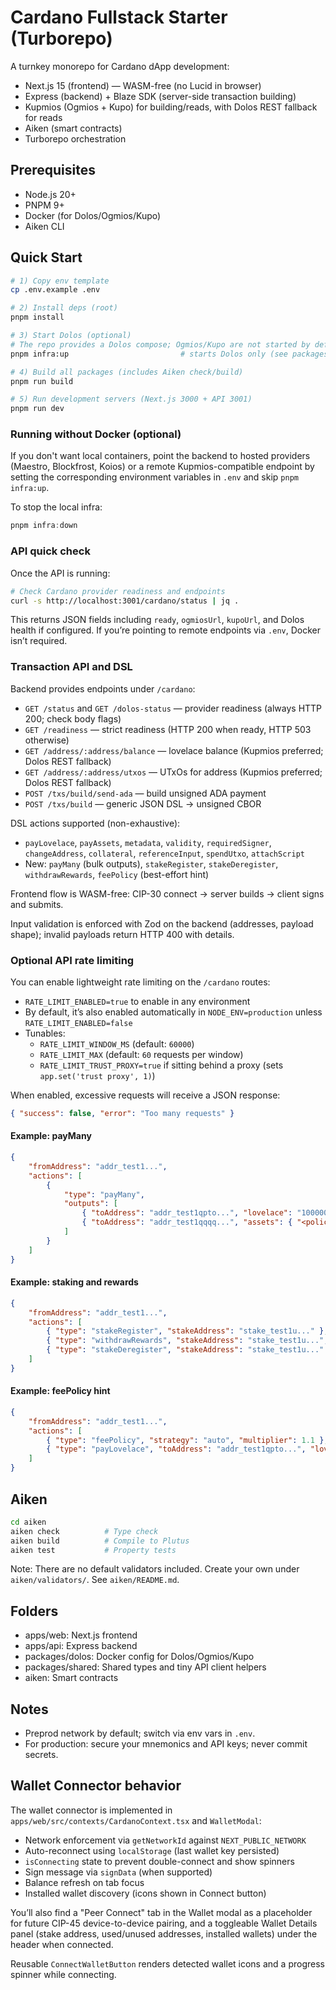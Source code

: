 # Cardano Fullstack Starter (Turborepo)

A turnkey monorepo for Cardano dApp development:

- Next.js 15 (frontend) — WASM-free (no Lucid in browser)
- Express (backend) + Blaze SDK (server-side transaction building)
- Kupmios (Ogmios + Kupo) for building/reads, with Dolos REST fallback for reads
- Aiken (smart contracts)
- Turborepo orchestration

## Prerequisites

- Node.js 20+
- PNPM 9+
- Docker (for Dolos/Ogmios/Kupo)
- Aiken CLI

## Quick Start

```bash
# 1) Copy env template
cp .env.example .env

# 2) Install deps (root)
pnpm install

# 3) Start Dolos (optional)
# The repo provides a Dolos compose; Ogmios/Kupo are not started by default.
pnpm infra:up                         # starts Dolos only (see packages/dolos)

# 4) Build all packages (includes Aiken check/build)
pnpm run build

# 5) Run development servers (Next.js 3000 + API 3001)
pnpm run dev
```

### Running without Docker (optional)

If you don't want local containers, point the backend to hosted providers (Maestro, Blockfrost, Koios) or a remote Kupmios-compatible endpoint by setting the corresponding environment variables in `.env` and skip `pnpm infra:up`.

To stop the local infra:

```powershell
pnpm infra:down
```

### API quick check

Once the API is running:

```bash
# Check Cardano provider readiness and endpoints
curl -s http://localhost:3001/cardano/status | jq .
```

This returns JSON fields including `ready`, `ogmiosUrl`, `kupoUrl`, and Dolos health if configured. If you’re pointing to remote endpoints via `.env`, Docker isn’t required.

### Transaction API and DSL

Backend provides endpoints under `/cardano`:

- `GET /status` and `GET /dolos-status` — provider readiness (always HTTP 200; check body flags)
- `GET /readiness` — strict readiness (HTTP 200 when ready, HTTP 503 otherwise)
- `GET /address/:address/balance` — lovelace balance (Kupmios preferred; Dolos REST fallback)
- `GET /address/:address/utxos` — UTxOs for address (Kupmios preferred; Dolos REST fallback)
- `POST /txs/build/send-ada` — build unsigned ADA payment
- `POST /txs/build` — generic JSON DSL → unsigned CBOR

DSL actions supported (non-exhaustive):

- `payLovelace`, `payAssets`, `metadata`, `validity`, `requiredSigner`, `changeAddress`, `collateral`, `referenceInput`, `spendUtxo`, `attachScript`
- New: `payMany` (bulk outputs), `stakeRegister`, `stakeDeregister`, `withdrawRewards`, `feePolicy` (best-effort hint)

Frontend flow is WASM-free: CIP-30 connect → server builds → client signs and submits.

Input validation is enforced with Zod on the backend (addresses, payload shape); invalid payloads return HTTP 400 with details.

### Optional API rate limiting

You can enable lightweight rate limiting on the `/cardano` routes:

- `RATE_LIMIT_ENABLED=true` to enable in any environment
- By default, it’s also enabled automatically in `NODE_ENV=production` unless `RATE_LIMIT_ENABLED=false`
- Tunables:
	- `RATE_LIMIT_WINDOW_MS` (default: `60000`)
	- `RATE_LIMIT_MAX` (default: `60` requests per window)
	- `RATE_LIMIT_TRUST_PROXY=true` if sitting behind a proxy (sets `app.set('trust proxy', 1)`)

When enabled, excessive requests will receive a JSON response:

```json
{ "success": false, "error": "Too many requests" }
```

#### Example: payMany

```json
{
	"fromAddress": "addr_test1...",
	"actions": [
		{
			"type": "payMany",
			"outputs": [
				{ "toAddress": "addr_test1qpto...", "lovelace": "1000000" },
				{ "toAddress": "addr_test1qqqq...", "assets": { "<policy>.<asset>": 1 } }
			]
		}
	]
}
```

#### Example: staking and rewards

```json
{
	"fromAddress": "addr_test1...",
	"actions": [
		{ "type": "stakeRegister", "stakeAddress": "stake_test1u..." },
		{ "type": "withdrawRewards", "stakeAddress": "stake_test1u...", "amount": "5000000" },
		{ "type": "stakeDeregister", "stakeAddress": "stake_test1u..." }
	]
}
```

#### Example: feePolicy hint

```json
{
	"fromAddress": "addr_test1...",
	"actions": [
		{ "type": "feePolicy", "strategy": "auto", "multiplier": 1.1 },
		{ "type": "payLovelace", "toAddress": "addr_test1qpto...", "lovelace": "2000000" }
	]
}
```

## Aiken

```bash
cd aiken
aiken check          # Type check
aiken build          # Compile to Plutus
aiken test           # Property tests
```

Note: There are no default validators included. Create your own under `aiken/validators/`. See `aiken/README.md`.

## Folders

- apps/web: Next.js frontend
- apps/api: Express backend
- packages/dolos: Docker config for Dolos/Ogmios/Kupo
- packages/shared: Shared types and tiny API client helpers
- aiken: Smart contracts

## Notes

- Preprod network by default; switch via env vars in `.env`.
- For production: secure your mnemonics and API keys; never commit secrets.

## Wallet Connector behavior

The wallet connector is implemented in `apps/web/src/contexts/CardanoContext.tsx` and `WalletModal`:

- Network enforcement via `getNetworkId` against `NEXT_PUBLIC_NETWORK`
- Auto-reconnect using `localStorage` (last wallet key persisted)
- `isConnecting` state to prevent double-connect and show spinners
- Sign message via `signData` (when supported)
- Balance refresh on tab focus
- Installed wallet discovery (icons shown in Connect button)

You’ll also find a "Peer Connect" tab in the Wallet modal as a placeholder for future CIP-45 device-to-device pairing, and a toggleable Wallet Details panel (stake address, used/unused addresses, installed wallets) under the header when connected.

Reusable `ConnectWalletButton` renders detected wallet icons and a progress spinner while connecting.
